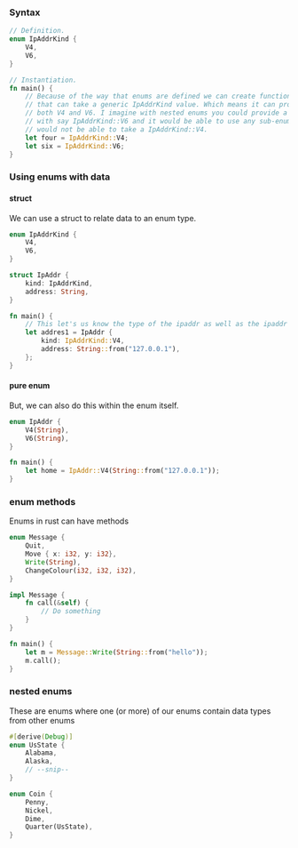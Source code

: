 ### Syntax
```rust
// Definition.
enum IpAddrKind {
	V4,
	V6,
}

// Instantiation.
fn main() {
	// Because of the way that enums are defined we can create functions 
	// that can take a generic IpAddrKind value. Which means it can process
	// both V4 and V6. I imagine with nested enums you could provide a function
	// with say IpAddrKind::V6 and it would be able to use any sub-enum but
	// would not be able to take a IpAddrKind::V4.
	let four = IpAddrKind::V4;
	let six = IpAddrKind::V6;
}
```

### Using enums with data

#### struct
We can use a struct to relate data to an enum type.
```rust
enum IpAddrKind {
	V4,
	V6,
}

struct IpAddr {
	kind: IpAddrKind,
	address: String,
}

fn main() {
	// This let's us know the type of the ipaddr as well as the ipaddr itself.
	let addres1 = IpAddr {
		kind: IpAddrKind::V4,
		address: String::from("127.0.0.1"),
	};
}
```

#### pure enum
But, we can also do this within the enum itself. 
```rust
enum IpAddr {
	V4(String),
	V6(String),
}

fn main() {
	let home = IpAddr::V4(String::from("127.0.0.1"));
}
```

### enum methods
Enums in rust can have methods
```rust 
enum Message {
	Quit,
	Move { x: i32, y: i32},
	Write(String),
	ChangeColour(i32, i32, i32),
}

impl Message {
	fn call(&self) {
		// Do something
	}
}

fn main() {
	let m = Message::Write(String::from("hello"));
	m.call();
}
```

### nested enums
These are enums where one (or more) of our enums contain data types from other enums
```rust
#[derive(Debug)]
enum UsState {
    Alabama,
    Alaska,
    // --snip--
}

enum Coin {
    Penny,
    Nickel,
    Dime,
    Quarter(UsState),
}

```